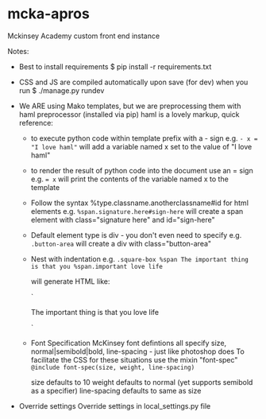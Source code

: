 mcka-apros
==========

Mckinsey Academy custom front end instance

Notes:

* Best to install requirements
  $ pip install -r requirements.txt

* CSS and JS are compiled automatically upon save (for dev) when you run
  $ ./manage.py rundev

* We ARE using Mako templates, but we are preprocessing them with haml preprocessor (installed via pip)
haml is a lovely markup, quick reference:

  * to execute python code within template prefix with a - sign
    e.g.
      `- x = "I love haml"`
    will add a variable named x set to the value of "I love haml"

  * to render the result of python code into the document use an = sign
    e.g.
      `= x`
    will print the contents of the variable named x to the template

  * Follow the syntax %type.classname.anotherclassname#id for html elements
    e.g.
      `%span.signature.here#sign-here`
    will create a span element with class="signature here" and id="sign-here"

  * Default element type is div - you don't even need to specify
    e.g.
      `.button-area`
    will create a div with class="button-area"

  * Nest with indentation
    e.g.
      `.square-box
        %span The important thing is that you
        %span.important love life`

    will generate HTML like:

      `<div class="square-box">
        <span>The important thing is that you</span>
        <span class="important">love life</span>
      </div>`

  * Font Specification
  McKinsey font defintions all specify size, normal|semibold|bold, line-spacing - just like photoshop does
  To facilitate the CSS for these situations use the mixin "font-spec"
    `@include font-spec(size, weight, line-spacing)`

    size defaults to 10
    weight defaults to normal (yet supports semibold as a specifier)
    line-spacing defaults to same as size

* Override settings
    Override settings in local_settings.py file

